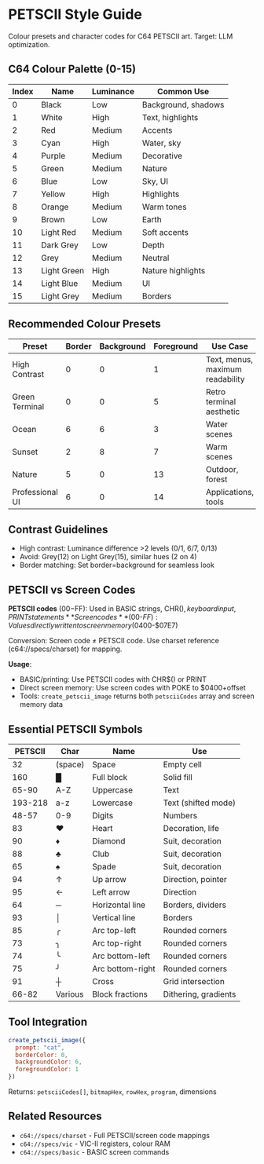 # PETSCII Style Guide

Colour presets and character codes for C64 PETSCII art. Target: LLM optimization.

## C64 Colour Palette (0-15)

| Index | Name | Luminance | Common Use |
|-------|------|-----------|------------|
| 0 | Black | Low | Background, shadows |
| 1 | White | High | Text, highlights |
| 2 | Red | Medium | Accents |
| 3 | Cyan | High | Water, sky |
| 4 | Purple | Medium | Decorative |
| 5 | Green | Medium | Nature |
| 6 | Blue | Low | Sky, UI |
| 7 | Yellow | High | Highlights |
| 8 | Orange | Medium | Warm tones |
| 9 | Brown | Low | Earth |
| 10 | Light Red | Medium | Soft accents |
| 11 | Dark Grey | Low | Depth |
| 12 | Grey | Medium | Neutral |
| 13 | Light Green | High | Nature highlights |
| 14 | Light Blue | Medium | UI |
| 15 | Light Grey | Medium | Borders |

## Recommended Colour Presets

| Preset | Border | Background | Foreground | Use Case |
|--------|--------|------------|------------|----------|
| High Contrast | 0 | 0 | 1 | Text, menus, maximum readability |
| Green Terminal | 0 | 0 | 5 | Retro terminal aesthetic |
| Ocean | 6 | 6 | 3 | Water scenes |
| Sunset | 2 | 8 | 7 | Warm scenes |
| Nature | 5 | 0 | 13 | Outdoor, forest |
| Professional UI | 6 | 0 | 14 | Applications, tools |

## Contrast Guidelines

- High contrast: Luminance difference >2 levels (0/1, 6/7, 0/13)
- Avoid: Grey(12) on Light Grey(15), similar hues (2 on 4)
- Border matching: Set border=background for seamless look

## PETSCII vs Screen Codes

**PETSCII codes** ($00-$FF): Used in BASIC strings, CHR$(), keyboard input, PRINT statements
**Screen codes** ($00-$FF): Values directly written to screen memory ($0400-$07E7)

Conversion: Screen code ≠ PETSCII code. Use charset reference (c64://specs/charset) for mapping.

**Usage**:
- BASIC/printing: Use PETSCII codes with CHR$() or PRINT
- Direct screen memory: Use screen codes with POKE to $0400+offset
- Tools: `create_petscii_image` returns both `petsciiCodes` array and screen memory data

## Essential PETSCII Symbols

| PETSCII | Char | Name | Use |
|---------|------|------|-----|
| 32 | (space) | Space | Empty cell |
| 160 | █ | Full block | Solid fill |
| 65-90 | A-Z | Uppercase | Text |
| 193-218 | a-z | Lowercase | Text (shifted mode) |
| 48-57 | 0-9 | Digits | Numbers |
| 83 | ♥ | Heart | Decoration, life |
| 90 | ♦ | Diamond | Suit, decoration |
| 88 | ♣ | Club | Suit, decoration |
| 65 | ♠ | Spade | Suit, decoration |
| 94 | ↑ | Up arrow | Direction, pointer |
| 95 | ← | Left arrow | Direction |
| 64 | ─ | Horizontal line | Borders, dividers |
| 93 | │ | Vertical line | Borders |
| 85 | ╭ | Arc top-left | Rounded corners |
| 73 | ╮ | Arc top-right | Rounded corners |
| 74 | ╰ | Arc bottom-left | Rounded corners |
| 75 | ╯ | Arc bottom-right | Rounded corners |
| 91 | ┼ | Cross | Grid intersection |
| 66-82 | Various | Block fractions | Dithering, gradients |

## Tool Integration

```javascript
create_petscii_image({
  prompt: "cat",
  borderColor: 0,
  backgroundColor: 6,
  foregroundColor: 1
})
```

Returns: `petsciiCodes[]`, `bitmapHex`, `rowHex`, `program`, dimensions

## Related Resources

- `c64://specs/charset` - Full PETSCII/screen code mappings
- `c64://specs/vic` - VIC-II registers, colour RAM
- `c64://specs/basic` - BASIC screen commands
